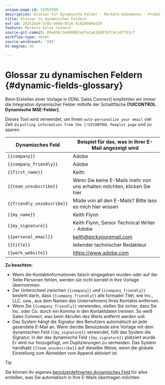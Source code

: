 ```yaml
---
unique-page-id: 14352509
description: Glossar für dynamische Felder - Marketo-Dokumente - Produktdokumentation
title: Glossar zu dynamischen Feldern
exl-id: 28351ba9-53da-4408-9526-918200d9bd29
feature: Marketo Sales Connect
source-git-commit: 09a656c3a0d0002edfa1a61b987bff4c1dff33cf
workflow-type: tm+mt
source-wordcount: '243'
ht-degree: 4%

---
```


# Glossar zu dynamischen Feldern {#dynamic-fields-glossary}

Beim Erstellen einer Vorlage in [!DNL Sales Connect] empfehlen wir immer die Integration dynamischer Felder mithilfe der Schaltfläche **[!UICONTROL Dynamische MSE-Felder]**.

Dieses Tool wird verwendet, um Ihnen `auto-personalize your email` viel Zeit zu `pulling information from the [!UICONTROL People] page` und zu sparen.

| Dynamisches Feld | Beispiel für das, was in Ihrer E-Mail angezeigt wird |
|---|---|
| `{{company}}` | Adobe |
| `{{company_friendly}}` | Adobe |
| `{{first_name}}` | Keith |
| `{{team_unsubscribe}}` | Wenn Sie keine E-Mails mehr von uns erhalten möchten, klicken Sie hier |
| `{{friendly_unsubscribe}}` | Müde von all den E-Mails? Bitte lass es mich hier wissen |
| `{{my_name}}` | Keith Flynn |
| `{{my_signature}}` | Keith Flynn, Senior Technical Writer - Adobe |
| `{{personal_email}}` | <keith@pickyouremail.com> |
| `{{title}}` | leitender technischer Redakteur |
| `{{work_website}}` | <https://www.adobe.com> |

**Zu beachten**:

* Wenn die Kontaktinformationen falsch eingegeben wurden oder auf der Seite Personen fehlen, werden sie nicht korrekt in Ihre Vorlage übernommen.
* Der Unterschied zwischen `{{company}}` und `{{company_friendly}}` besteht darin, dass `{{company_friendly}}` alle formalen Titel, wie Inc., LLC. usw., aus dem Namen des Unternehmens Ihres Kontakts entfernen.
* Wenn Sie `{{company_friendly}}` verwenden, stellen Sie sicher, dass Sie Inc. oder Co. durch ein Komma in den Kontaktdaten trennen. So weiß Sales Connect, was beim Abrufen des Werts entfernt werden soll.
* Das System hängt die Signatur des Benutzers automatisch an jede gesendete E-Mail an. Wenn der/die Benutzende eine Vorlage mit dem dynamischen Feld `{{my_signature}}` verwendet, füllt das System die Signatur, in der das dynamische Feld `{{my_signature}}` platziert wurde. Er wird nur hinzugefügt, um Duplizierungen zu vermeiden. Das System handhabt `{{team_unsubscribe}}` auf dieselbe Weise, wenn die globale Einstellung zum Abmelden vom Append aktiviert ist.

>[!TIP]
>
>Sie können Ihr eigenes [benutzerdefiniertes dynamisches Feld](/help/marketo/product-docs/marketo-sales-connect/templates/dynamic-fields/create-custom-dynamic-fields.md) für alles erstellen, was Sie automatisch in Ihre E-Mails übertragen möchten
